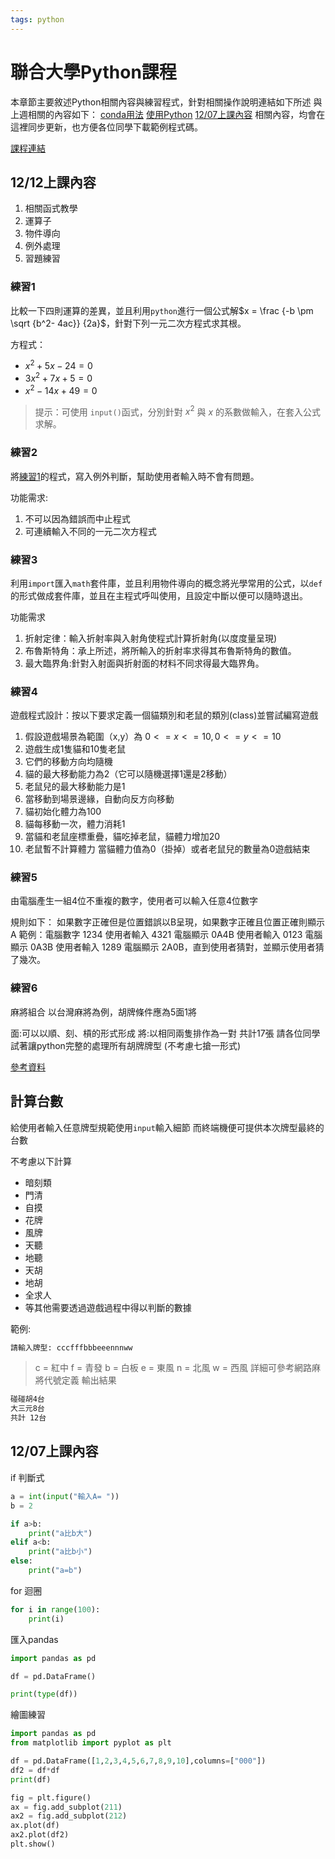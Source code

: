 ```yaml
---
tags: python
---
```

# 聯合大學Python課程

本章節主要敘述Python相關內容與練習程式，針對相關操作說明連結如下所述
與上週相關的內容如下：
[conda用法](conda用法.md)
[使用Python](使用Python.md)
[12/07上課內容](#1207上課內容)
相關內容，均會在這裡同步更新，也方便各位同學下載範例程式碼。

[課程連結](https://github.com/NUUEO/class_test)

## 12/12上課內容

1. 相關函式教學
2. 運算子
3. 物件導向
4. 例外處理
5. 習題練習

### 練習1

比較一下四則運算的差異，並且利用`python`進行一個公式解$x = \frac {-b \pm \sqrt {b^2- 4ac}} {2a}$，針對下列一元二次方程式求其根。

方程式：

- $x^2+5x-24 = 0$
- $3x^2+7x+5 = 0$
- $x^2-14x+49 = 0$

>提示：可使用 `input()`函式，分別針對 $x^2$ 與 $x$ 的系數做輸入，在套入公式求解。

### 練習2

將[練習1](練習1)的程式，寫入例外判斷，幫助使用者輸入時不會有問題。

功能需求:

1. 不可以因為錯誤而中止程式
2. 可連續輸入不同的一元二次方程式

### 練習3

利用`import`匯入`math`套件庫，並且利用物件導向的概念將光學常用的公式，以`def`的形式做成套件庫，並且在主程式呼叫使用，且設定中斷以便可以隨時退出。

功能需求

1. 折射定律：輸入折射率與入射角使程式計算折射角(以度度量呈現)
2. 布魯斯特角：承上所述，將所輸入的折射率求得其布魯斯特角的數值。
3. 最大臨界角:針對入射面與折射面的材料不同求得最大臨界角。

### 練習4

遊戲程式設計：按以下要求定義一個貓類別和老鼠的類別(class)並嘗試編寫遊戲

1. 假設遊戲場景為範圍（x,y）為 $0<=x<=10,0<=y<=10$
2. 遊戲生成1隻貓和10隻老鼠
3. 它們的移動方向均隨機
4. 貓的最大移動能力為2（它可以隨機選擇1還是2移動）
5. 老鼠兒的最大移動能力是1
6. 當移動到場景邊緣，自動向反方向移動
7. 貓初始化體力為100
8. 貓每移動一次，體力消耗1
9. 當貓和老鼠座標重疊，貓吃掉老鼠，貓體力增加20
10. 老鼠暫不計算體力 當貓體力值為0（掛掉）或者老鼠兒的數量為0遊戲結束

### 練習5

由電腦產生一組4位不重複的數字，使用者可以輸入任意4位數字

規則如下：
如果數字正確但是位置錯誤以B呈現，如果數字正確且位置正確則顯示A 範例：電腦數字 1234 使用者輸入 4321 電腦顯示 0A4B 使用者輸入 0123 電腦顯示 0A3B 使用者輸入 1289 電腦顯示 2A0B，直到使用者猜對，並顯示使用者猜了幾次。

### 練習6

麻將組合
以台灣麻將為例，胡牌條件應為5面1將

面:可以以順、刻、槓的形式形成
將:以相同兩隻排作為一對
共計17張
請各位同學試著讓python完整的處理所有胡牌牌型
(不考慮七搶一形式)

[參考資料](https://zh.wikipedia.org/wiki/%E5%8F%B0%E7%81%A3%E9%BA%BB%E5%B0%87)

## 計算台數

給使用者輸入任意牌型規範使用`input`輸入細節
而終端機便可提供本次牌型最終的台數

不考慮以下計算

- 暗刻類
- 門清
- 自摸
- 花牌
- 風牌
- 天聽
- 地聽
- 天胡
- 地胡
- 全求人
- 等其他需要透過遊戲過程中得以判斷的數據

範例:

```sh
請輸入牌型: cccfffbbbeeennnww
```

> c = 紅中
> f = 青發
> b = 白板
> e = 東風
> n = 北風
> w = 西風
> 詳細可參考網路麻將代號定義
輸出結果

```sh
碰碰胡4台
大三元8台
共計 12台
```

## 12/07上課內容

if 判斷式

```python
a = int(input("輸入A= "))
b = 2

if a>b:
    print("a比b大")
elif a<b:
    print("a比b小")
else:
    print("a=b")
```

for 迴圈

```python
for i in range(100):
    print(i)
```

匯入pandas

```python
import pandas as pd 

df = pd.DataFrame()

print(type(df))
```

繪圖練習

```python
import pandas as pd
from matplotlib import pyplot as plt

df = pd.DataFrame([1,2,3,4,5,6,7,8,9,10],columns=["000"])
df2 = df*df
print(df)

fig = plt.figure()
ax = fig.add_subplot(211)
ax2 = fig.add_subplot(212)
ax.plot(df)
ax2.plot(df2)
plt.show()
```
